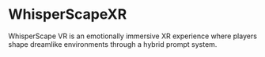 # WhisperScapeXR
WhisperScape VR is an emotionally immersive XR experience where players shape dreamlike environments through a hybrid prompt system.
